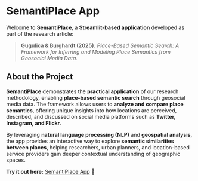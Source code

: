 # **SemantiPlace App**  

Welcome to **SemantiPlace**, a **Streamlit-based application** developed as part of the research article:  

> **Gugulica & Burghardt (2025).** *Place-Based Semantic Search: A Framework for Inferring and Modeling Place Semantics from Geosocial Media Data.*  

## **About the Project**  

**SemantiPlace** demonstrates the **practical application** of our research methodology, enabling **place-based semantic search** through geosocial media data. The framework allows users to **analyze and compare place semantics**, offering unique insights into how locations are perceived, described, and discussed on social media platforms such as **Twitter, Instagram, and Flickr**.  

By leveraging **natural language processing (NLP)** and **geospatial analysis**, the app provides an interactive way to explore **semantic similarities between places**, helping researchers, urban planners, and location-based service providers gain deeper contextual understanding of geographic spaces.  

**Try it out here:** [SemantiPlace App](https://semantiplace.streamlit.app/) 🚀  
